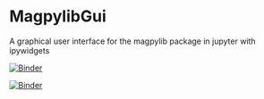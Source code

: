 # MagpylibGui
 A graphical user interface for the magpylib package in jupyter with ipywidgets
 
[![Binder](https://mybinder.org/badge_logo.svg)](https://mybinder.org/v2/gh/Alexboiboi/MagpylibGui/master?urlpath=lab)

[![Binder](https://github.com/QuantStack/voila/blob/master/docs/source/voila.svg)](https://mybinder.org/v2/gh/Alexboiboi/MagpylibGui/master?urlpath=voila)
